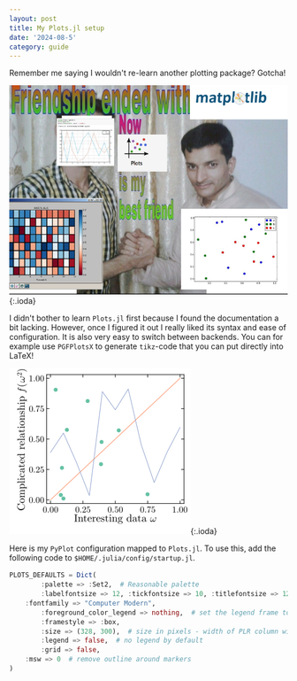 ```yaml
---
layout: post
title: My Plots.jl setup
date: '2024-08-5'
category: guide
---
```


Remember me saying I wouldn't re-learn another plotting package? Gotcha!

![plots.jl friend](assets/images/plots.jl/new_plots_friend.png){:.ioda}

I didn't bother to learn `Plots.jl` first because I found the documentation a bit lacking. However, once I figured it out I really liked its syntax and ease of configuration. It is also very easy to switch between backends. You can for example use `PGFPlotsX` to generate `tikz`-code that you can put directly into LaTeX!

![plots example](assets/images/plots.jl/plot.png){:.ioda}

Here is my `PyPlot` configuration mapped to `Plots.jl`. To use this, add the following code to `$HOME/.julia/config/startup.jl`.

```julia
PLOTS_DEFAULTS = Dict(
        :palette => :Set2,  # Reasonable palette
        :labelfontsize => 12, :tickfontsize => 10, :titlefontsize => 12,
	:fontfamily => "Computer Modern",
        :foreground_color_legend => nothing,  # set the legend frame to invisible
        :framestyle => :box,
        :size => (328, 300),  # size in pixels - width of PLR column width
        :legend => false,  # no legend by default
        :grid => false,
	:msw => 0  # remove outline around markers
)
```